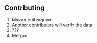 ## Contributing

1. Make a pull request
2. Another contributors will verify the data
3. ???
4. Merged
